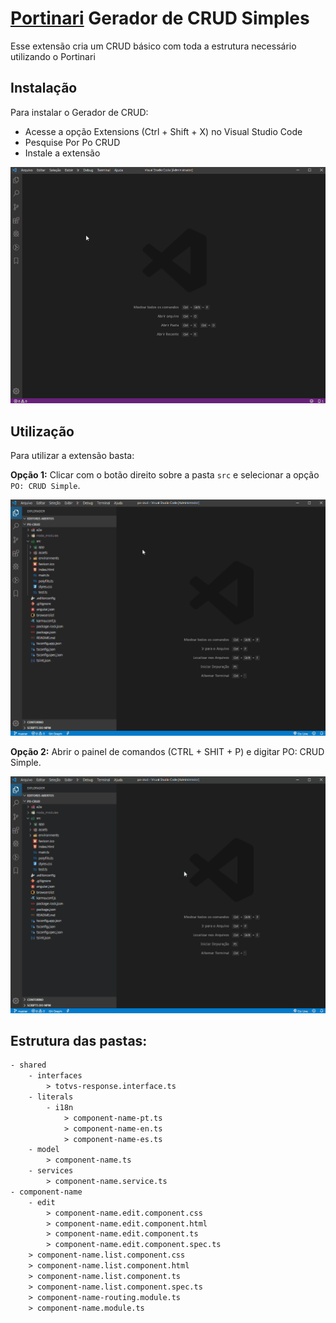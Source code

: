 # [Portinari](https://portinari.io/) Gerador de CRUD Simples

Esse extensão cria um CRUD básico com toda a estrutura necessário utilizando o Portinari

## Instalação
Para instalar o Gerador de CRUD:
- Acesse a opção Extensions (Ctrl + Shift + X) no Visual Studio Code
- Pesquise Por Po CRUD
- Instale a extensão

![Instalação](assets/images/instalacao.gif)

## Utilização
Para utilizar a extensão basta:

**Opção 1:** Clicar com o botão direito sobre a pasta `src` e selecionar a opção `PO: CRUD Simple`.

![Utilização1](assets/images/utilizacao_1.gif)


**Opção 2:**
Abrir o painel de comandos (CTRL + SHIT + P) e digitar PO: CRUD Simple.

![Utilização2](assets/images/utilizacao_2.gif)


## Estrutura das pastas:

```html
- shared
    - interfaces
        > totvs-response.interface.ts
    - literals
        - i18n
            > component-name-pt.ts
            > component-name-en.ts
            > component-name-es.ts
    - model
        > component-name.ts
    - services
        > component-name.service.ts
- component-name
    - edit
        > component-name.edit.component.css
        > component-name.edit.component.html
        > component-name.edit.component.ts
        > component-name.edit.component.spec.ts
    > component-name.list.component.css
    > component-name.list.component.html
    > component-name.list.component.ts
    > component-name.list.component.spec.ts
    > component-name-routing.module.ts
    > component-name.module.ts
```